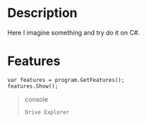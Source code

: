 # Description
 Here I imagine something and try do it on C#.

# Features
```CSharp
var features = program.GetFeatures();
features.Show();
```

> console
> ```
> Drive Explorer
> ```
